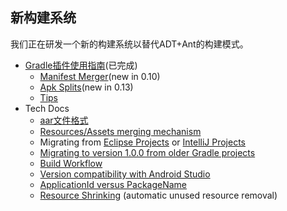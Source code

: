 ﻿## 新构建系统

我们正在研发一个新的构建系统以替代ADT+Ant的构建模式。

* [Gradle插件使用指南](user-guide/README.md)(已完成)
    * [Manifest Merger](user-guide/manifest-merger.md)(new in 0.10)
    * [Apk Splits](user-guide/apk-splits.md)(new in 0.13)
    * [Tips](tips.md)
* Tech Docs
    * [aar文件格式](aar-format.md)
    * [Resources/Assets merging mechanism](resource-merging.md)
    * Migrating from [Eclipse Projects](migrating-from-eclipse-projects.md) or [IntelliJ Projects](migrating-from-intellij-projects.md)
    * [Migrating to version 1.0.0 from older Gradle projects](migrating-to-1-0-0.md)
    * [Build Workflow](build-workflow.md)
    * [Version compatibility with Android Studio](version-compatibility.md)
    * [ApplicationId versus PackageName](applicationid-vs-packagename.md)
    * [Resource Shrinking](resource-shrinking.md) (automatic unused resource removal)